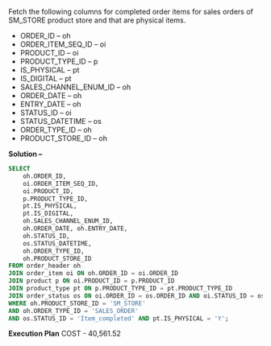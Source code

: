 Fetch the following columns for completed order items for sales orders of SM_STORE product store and that are physical items.
- ORDER_ID – oh
- ORDER_ITEM_SEQ_ID – oi
- PRODUCT_ID – oi
- PRODUCT_TYPE_ID – p
- IS_PHYSICAL – pt
- IS_DIGITAL – pt
- SALES_CHANNEL_ENUM_ID – oh
- ORDER_DATE – oh
- ENTRY_DATE – oh
- STATUS_ID – oi 
- STATUS_DATETIME – os
- ORDER_TYPE_ID – oh
- PRODUCT_STORE_ID – oh

**Solution –**
```sql
SELECT 
    oh.ORDER_ID, 
    oi.ORDER_ITEM_SEQ_ID,
    oi.PRODUCT_ID, 
    p.PRODUCT_TYPE_ID, 
    pt.IS_PHYSICAL, 
    pt.IS_DIGITAL, 
    oh.SALES_CHANNEL_ENUM_ID, 
    oh.ORDER_DATE, oh.ENTRY_DATE, 
    oh.STATUS_ID, 
    os.STATUS_DATETIME, 
    oh.ORDER_TYPE_ID, 
    oh.PRODUCT_STORE_ID  
FROM order_header oh 
JOIN order_item oi ON oh.ORDER_ID = oi.ORDER_ID 
JOIN product p ON oi.PRODUCT_ID = p.PRODUCT_ID 
JOIN product_type pt ON p.PRODUCT_TYPE_ID = pt.PRODUCT_TYPE_ID 
JOIN order_status os ON oi.ORDER_ID = os.ORDER_ID AND oi.STATUS_ID = os.STATUS_ID AND oi.ORDER_ITEM_SEQ_ID = os.ORDER_ITEM_SEQ_ID  
WHERE oh.PRODUCT_STORE_ID = 'SM_STORE' 
AND oh.ORDER_TYPE_ID = 'SALES_ORDER' 
AND os.STATUS_ID = 'Item_completed' AND pt.IS_PHYSICAL = 'Y';
```

**Execution Plan**
COST - 40,561.52
